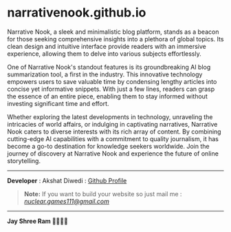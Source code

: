 # narrativenook.github.io
Narrative Nook, a sleek and minimalistic blog platform, stands as a beacon for those seeking comprehensive insights into a plethora of global topics. Its clean design and intuitive interface provide readers with an immersive experience, allowing them to delve into various subjects effortlessly.

One of Narrative Nook's standout features is its groundbreaking AI blog summarization tool, a first in the industry. This innovative technology empowers users to save valuable time by condensing lengthy articles into concise yet informative snippets. With just a few lines, readers can grasp the essence of an entire piece, enabling them to stay informed without investing significant time and effort.

Whether exploring the latest developments in technology, unraveling the intricacies of world affairs, or indulging in captivating narratives, Narrative Nook caters to diverse interests with its rich array of content. By combining cutting-edge AI capabilities with a commitment to quality journalism, it has become a go-to destination for knowledge seekers worldwide. Join the journey of discovery at Narrative Nook and experience the future of online storytelling.



---
**Developer** : Akshat Diwedi : [Github Profile](https://github.com/Nuclear-Games)
> **Note:** If you want to build your website so just mail me : *nuclear.games111@gmail.com*

---
**Jay Shree Ram 🚩🚩🚩🚩**

